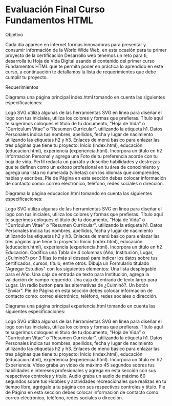 # Evaluación Final Curso Fundamentos HTML 

Objetivo

Cada día aparece en internet formas innovadoras para presentar y consumir información de la World Wide Web, en esta ocasión para tu primer proyecto de la certificación Desarrollo web tenemos un reto para ti, desarrolla tu Hoja de Vida Digital usando el contenido del primer curso Fundamentos HTML que te permita poner en práctica lo aprendido en este curso, a continuación te detallamos la lista de requerimientos que debe cumplir tu proyecto.

Requerimientos

 Diagrama una página principal index.html tomando en cuenta las siguientes especificaciones:

Logo SVG utiliza algunas de las herramientas SVG en línea para diseñar el logo con tus iniciales, utiliza los colores y formas que prefieras.
Título aquí te sugerimos coloques el título de tu documento, "Hoja de Vida" o "Curriculum Vitae" o "Resumen Curricular". utilizando la etiqueta h1.
Datos Personales indica tus nombres, apellidos, fecha y lugar de nacimiento utilizando las etiquetas h2 y h3.
Enlaces de menú básico para enlazar las tres páginas que tiene tu proyecto: Inicio (index.html), educación (educacion.html), experiencia (experiencia.html).
Incorpora un título en h2 Información Personal y agrega una Foto de tu preferencia acorde con tu hoja de vida.
Perfil redacta un parráfo y describe habilidades y destrezas que te definen como un exitoso profesional en tu área de conocimiento y agrega una lista no numerada (viñetas) con los idiomas que comprendes, hablas y escribes.
Pie de Página en esta sección debes colocar información de contacto como: correo eléctrónico, teléfono, redes sociales o dirección.



 Diagrama la página educacion.html tomando en cuenta las siguientes especificaciones:

Logo SVG utiliza algunas de las herramientas SVG en línea para diseñar el logo con tus iniciales, utiliza los colores y formas que prefieras.
Título aquí te sugerimos coloques el título de tu documento, "Hoja de Vida" o "Curriculum Vitae" o "Resumen Curricular". utilizando la etiqueta h1.
Datos Personales indica tus nombres, apellidos, fecha y lugar de nacimiento utilizando las etiquetas h2 y h3.
Enlaces de menú básico para enlazar las tres páginas que tiene tu proyecto: Inicio (index.html), educación (educacion.html), experiencia (experiencia.html).
Incorpora un título en h2 Educación.
Codifica una Tabla de 4 columnas (Año, Institución, Lugar, ¿Culminó?) por 3 filas (o más si deseas) para indicar los datos sobre tus certificados, cursos, título, entre otros.
Dibuja un Formulario titulado "Agregar Estudios" con los siguientes elementos:
Una lista desplegable para el Año.
Una caja de entrada de texto para Institución, agrega la validación de campo requerido.
Una caja de entrada de texto largo para Lugar.
Un radio button para las alternativas de ¿Culminó?.
Un botón "Enviar".
Pie de Página en esta sección debes colocar información de contacto como: correo eléctrónico, teléfono, redes sociales o dirección.

 Diagrama una página principal experiencia.html tomando en cuenta las siguientes especificaciones:

Logo SVG utiliza algunas de las herramientas SVG en línea para diseñar el logo con tus iniciales, utiliza los colores y formas que prefieras.
Título aquí te sugerimos coloques el título de tu documento, "Hoja de Vida" o "Curriculum Vitae" o "Resumen Curricular". utilizando la etiqueta h1.
Datos Personales indica tus nombres, apellidos, fecha y lugar de nacimiento utilizando las etiquetas h2 y h3.
Enlaces de menú básico para enlazar las tres páginas que tiene tu proyecto: Inicio (index.html), educación (educacion.html), experiencia (experiencia.html).
Incorpora un título en h2 Experiencia.
Video graba un video de máximo 45 segundos sobres tus habilidades e intereses profesionales y agrega en esta sección con sus respectivos controles y título.
Audio graba un audio de máximo 60 segundos sobre tus Hobbies y actividades recreacionales que realizas en tu tiempo libre, agrégalo a tu página con sus respectivos controles y título.
Pie de Página en esta sección debes colocar información de contacto como: correo eléctrónico, teléfono, redes sociales o dirección.
